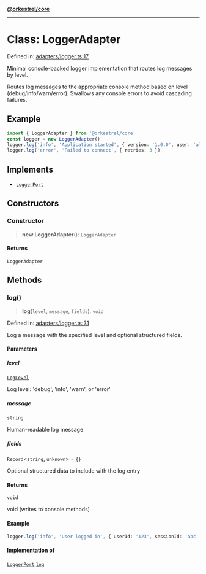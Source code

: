 [**@orkestrel/core**](../index.md)

***

# Class: LoggerAdapter

Defined in: [adapters/logger.ts:17](https://github.com/orkestrel/core/blob/98df1af1b029ad0f39e413b90869151f4152e5dd/src/adapters/logger.ts#L17)

Minimal console-backed logger implementation that routes log messages by level.

Routes log messages to the appropriate console method based on level (debug/info/warn/error).
Swallows any console errors to avoid cascading failures.

## Example

```ts
import { LoggerAdapter } from '@orkestrel/core'
const logger = new LoggerAdapter()
logger.log('info', 'Application started', { version: '1.0.0', user: 'alice' })
logger.log('error', 'Failed to connect', { retries: 3 })
```

## Implements

- [`LoggerPort`](../interfaces/LoggerPort.md)

## Constructors

### Constructor

> **new LoggerAdapter**(): `LoggerAdapter`

#### Returns

`LoggerAdapter`

## Methods

### log()

> **log**(`level`, `message`, `fields`): `void`

Defined in: [adapters/logger.ts:31](https://github.com/orkestrel/core/blob/98df1af1b029ad0f39e413b90869151f4152e5dd/src/adapters/logger.ts#L31)

Log a message with the specified level and optional structured fields.

#### Parameters

##### level

[`LogLevel`](../type-aliases/LogLevel.md)

Log level: 'debug', 'info', 'warn', or 'error'

##### message

`string`

Human-readable log message

##### fields

`Record`\<`string`, `unknown`\> = `{}`

Optional structured data to include with the log entry

#### Returns

`void`

void (writes to console methods)

#### Example

```ts
logger.log('info', 'User logged in', { userId: '123', sessionId: 'abc' })
```

#### Implementation of

[`LoggerPort`](../interfaces/LoggerPort.md).[`log`](../interfaces/LoggerPort.md#log)
